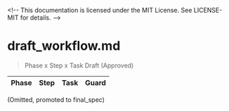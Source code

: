 <\!--
This documentation is licensed under the MIT License.
See LICENSE-MIT for details.
-->

# draft_workflow.md

> Phase x Step x Task Draft (Approved)

| Phase | Step | Task | Guard |
| ----- | ---- | ---- | ----- |

(Omitted, promoted to final_spec)

